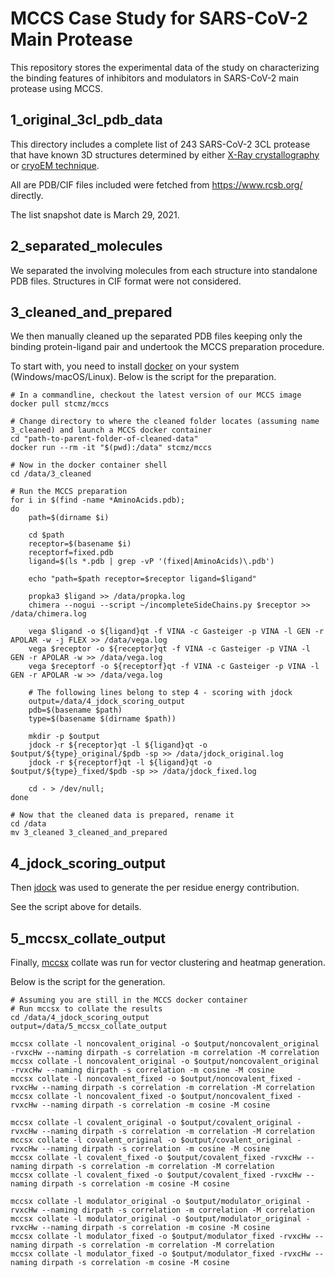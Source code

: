 # MCCS Case Study for SARS-CoV-2 Main Protease

This repository stores the experimental data of the study on characterizing the binding features of inhibitors and modulators in SARS-CoV-2 main protease using MCCS.

1_original_3cl_pdb_data
--------

This directory includes a complete list of 243 SARS-CoV-2 3CL protease that have known 3D structures determined by either [X-Ray crystallography](https://en.wikipedia.org/wiki/X-ray_crystallography) or [cryoEM technique](https://en.wikipedia.org/wiki/Cryogenic_electron_microscopy).

All are PDB/CIF files included were fetched from https://www.rcsb.org/ directly.

The list snapshot date is March 29, 2021.

2_separated_molecules
--------

We separated the involving molecules from each structure into standalone PDB files. Structures in CIF format were not considered.

3_cleaned_and_prepared
--------

We then manually cleaned up the separated PDB files keeping only the binding protein-ligand pair and undertook the MCCS preparation procedure.

To start with, you need to install [docker](https://docs.docker.com/engine/install/) on your system (Windows/macOS/Linux). Below is the script for the preparation.

```
# In a commandline, checkout the latest version of our MCCS image
docker pull stcmz/mccs

# Change directory to where the cleaned folder locates (assuming name 3_cleaned) and launch a MCCS docker container
cd "path-to-parent-folder-of-cleaned-data"
docker run --rm -it "$(pwd):/data" stcmz/mccs

# Now in the docker container shell
cd /data/3_cleaned

# Run the MCCS preparation
for i in $(find -name *AminoAcids.pdb);
do
    path=$(dirname $i)

    cd $path
    receptor=$(basename $i)
    receptorf=fixed.pdb
    ligand=$(ls *.pdb | grep -vP '(fixed|AminoAcids)\.pdb')

    echo "path=$path receptor=$receptor ligand=$ligand"

    propka3 $ligand >> /data/propka.log
    chimera --nogui --script ~/incompleteSideChains.py $receptor >> /data/chimera.log

    vega $ligand -o ${ligand}qt -f VINA -c Gasteiger -p VINA -l GEN -r APOLAR -w -j FLEX >> /data/vega.log
    vega $receptor -o ${receptor}qt -f VINA -c Gasteiger -p VINA -l GEN -r APOLAR -w >> /data/vega.log
    vega $receptorf -o ${receptorf}qt -f VINA -c Gasteiger -p VINA -l GEN -r APOLAR -w >> /data/vega.log

    # The following lines belong to step 4 - scoring with jdock
    output=/data/4_jdock_scoring_output
    pdb=$(basename $path)
    type=$(basename $(dirname $path))

    mkdir -p $output
    jdock -r ${receptor}qt -l ${ligand}qt -o $output/${type}_original/$pdb -sp >> /data/jdock_original.log
    jdock -r ${receptorf}qt -l ${ligand}qt -o $output/${type}_fixed/$pdb -sp >> /data/jdock_fixed.log

    cd - > /dev/null;
done

# Now that the cleaned data is prepared, rename it
cd /data
mv 3_cleaned 3_cleaned_and_prepared
```

4_jdock_scoring_output
--------

Then [jdock](https://github.com/stcmz/jdock) was used to generate the per residue energy contribution.

See the script above for details.

5_mccsx_collate_output
--------

Finally, [mccsx](https://github.com/stcmz/mccsx) collate was run for vector clustering and heatmap generation.

Below is the script for the generation.

```
# Assuming you are still in the MCCS docker container
# Run mccsx to collate the results
cd /data/4_jdock_scoring_output
output=/data/5_mccsx_collate_output

mccsx collate -l noncovalent_original -o $output/noncovalent_original -rvxcHw --naming dirpath -s correlation -m correlation -M correlation
mccsx collate -l noncovalent_original -o $output/noncovalent_original -rvxcHw --naming dirpath -s correlation -m cosine -M cosine
mccsx collate -l noncovalent_fixed -o $output/noncovalent_fixed -rvxcHw --naming dirpath -s correlation -m correlation -M correlation
mccsx collate -l noncovalent_fixed -o $output/noncovalent_fixed -rvxcHw --naming dirpath -s correlation -m cosine -M cosine

mccsx collate -l covalent_original -o $output/covalent_original -rvxcHw --naming dirpath -s correlation -m correlation -M correlation
mccsx collate -l covalent_original -o $output/covalent_original -rvxcHw --naming dirpath -s correlation -m cosine -M cosine
mccsx collate -l covalent_fixed -o $output/covalent_fixed -rvxcHw --naming dirpath -s correlation -m correlation -M correlation
mccsx collate -l covalent_fixed -o $output/covalent_fixed -rvxcHw --naming dirpath -s correlation -m cosine -M cosine

mccsx collate -l modulator_original -o $output/modulator_original -rvxcHw --naming dirpath -s correlation -m correlation -M correlation
mccsx collate -l modulator_original -o $output/modulator_original -rvxcHw --naming dirpath -s correlation -m cosine -M cosine
mccsx collate -l modulator_fixed -o $output/modulator_fixed -rvxcHw --naming dirpath -s correlation -m correlation -M correlation
mccsx collate -l modulator_fixed -o $output/modulator_fixed -rvxcHw --naming dirpath -s correlation -m cosine -M cosine
```